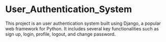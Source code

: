 # User_Authentication_System
This project is an user authentication system built using Django, a popular web framework for Python. It includes several key functionalities such as sign up, login, profile, logout, and change password.
